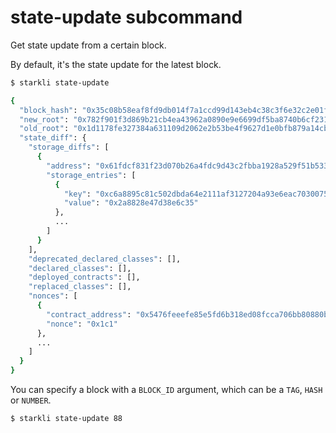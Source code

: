 # state-update subcommand

Get state update from a certain block.

By default, it's the state update for the latest block.

```bash
$ starkli state-update

{
  "block_hash": "0x35c08b58eaf8fd9db014f7a1ccd99d143eb4c38c3f6e32c2e01f054a863d277",
  "new_root": "0x782f901f3d869b21cb4ea43962a0890e9e6699df5ba8740b6cf23111a533edc",
  "old_root": "0x1d1178fe327384a631109d2062e2b53be4f9627d1e0bfb879a14cbfab88c1e3",
  "state_diff": {
    "storage_diffs": [
      {
        "address": "0x61fdcf831f23d070b26a4fdc9d43c2fbba1928a529f51b5335cd7b738f97945",
        "storage_entries": [
          {
            "key": "0xc6a8895c81c502dbda64e2111af3127204a93e6eac70300751892bb41ba2bb",
            "value": "0x2a8828e47d38e6c35"
          },
          ...
        ]
      }
    ],
    "deprecated_declared_classes": [],
    "declared_classes": [],
    "deployed_contracts": [],
    "replaced_classes": [],
    "nonces": [
      {
        "contract_address": "0x5476feeefe85e5fd6b318ed08fcca706bb80880be1d22dba71f49a49fa1320b",
        "nonce": "0x1c1"
      },
      ...
    ]
  }
}
```

You can specify a block with a `BLOCK_ID` argument,
which can be a `TAG`, `HASH` or `NUMBER`.

```bash
$ starkli state-update 88
```
